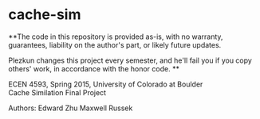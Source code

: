 # cache-sim

**The code in this repository is provided as-is, with no warranty, guarantees, liability on the author's part, or likely future updates.

Plezkun changes this project every semester, and he'll fail you if you copy others' work, in accordance with the honor code. 
**

ECEN 4593, Spring 2015, University of Colorado at Boulder  
Cache Similation Final Project

Authors:
Edward Zhu
Maxwell Russek 